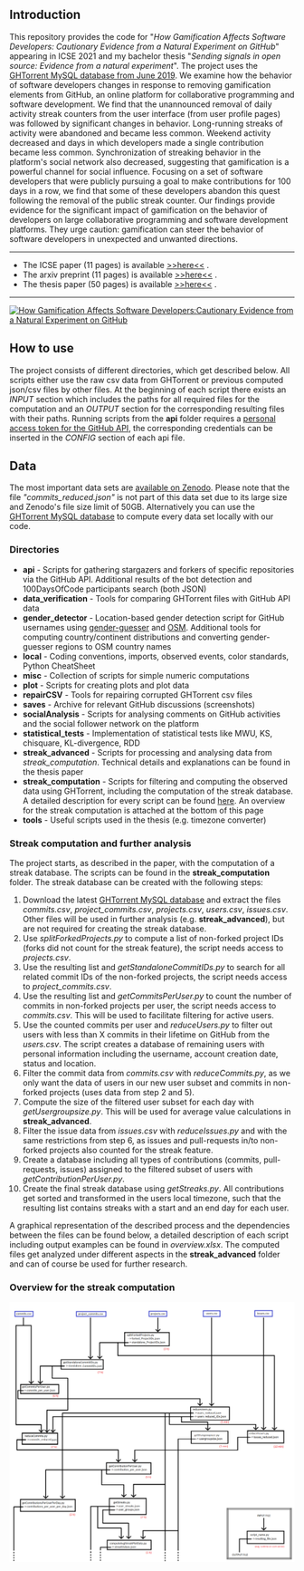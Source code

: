 ## Introduction
This repository provides the code for "*How Gamification Affects Software Developers: Cautionary Evidence from a Natural Experiment on GitHub*" appearing in ICSE 2021 and my bachelor thesis "*Sending signals in open source: Evidence from a natural experiment*". The project uses the [GHTorrent MySQL database from June 2019](https://ghtorrent.org/downloads.html). We examine how the behavior of software developers changes in response to removing gamification elements from GitHub, an online platform for collaborative programming and software development. We find that the unannounced removal of daily activity streak counters from the user interface (from user profile pages) was followed by significant changes in behavior. Long-running streaks of activity were abandoned and became less common. Weekend activity decreased and days in which developers made a single contribution became less common. Synchronization of streaking behavior in the platform's social network also decreased, suggesting that gamification is a powerful channel for social influence. Focusing on a set of software developers that were publicly pursuing a goal to make contributions for 100 days in a row, we find that some of these developers abandon this quest following the removal of the public streak counter. Our findings provide evidence for the significant impact of gamification on the behavior of developers on large collaborative programming and software development platforms. They urge caution: gamification can steer the behavior of software developers in unexpected and unwanted directions.


--- 
* The ICSE paper (11 pages) is available [>>here<<](https://www.computer.org/csdl/proceedings-article/icse/2021/029600a549/1sEXoczR0TC) .
* The arxiv preprint (11 pages) is available [>>here<<](https://arxiv.org/abs/2006.02371) .
* The thesis paper (50 pages) is available [>>here<<](https://johanneswachs.com/papers/BachelorMoldon.pdf) .
---

[![How Gamification Affects Software Developers:Cautionary Evidence from a Natural Experiment on GitHub](https://img.youtube.com/vi/lR8DpCNQNBU/0.jpg)](https://www.youtube.com/watch?v=lR8DpCNQNBU)

## How to use
The project consists of different directories, which get described below. All scripts either use the raw csv data from GHTorrent or previous computed json/csv files by other files. At the beginning of each script there exists an *INPUT* section which includes the paths for all required files for the computation and an *OUTPUT* section for the corresponding resulting files with their paths. Running scripts from the **api** folder requires a [personal access token for the GitHub API](https://docs.github.com/en/github/authenticating-to-github/creating-a-personal-access-token), the corresponding credentials can be inserted in the *CONFIG* section of each api file.

## Data
The most important data sets are [available on Zenodo](https://zenodo.org/record/4710603#.YI0lFaGxWUk). Please note that the file *"commits_reduced.json"* is not part of this data set due to its large size and Zenodo's file size limit of 50GB. Alternatively you can use the [GHTorrent MySQL database](https://ghtorrent.org/downloads.html) to compute every data set locally with our code.

### Directories
* **api** - Scripts for gathering stargazers and forkers of specific repositories via the GitHub API. Additional results of the bot detection and 100DaysOfCode participants search (both JSON)
* **data_verification** - Tools for comparing GHTorrent files with GitHub API data
* **gender_detector** - Location-based gender detection script for GitHub usernames using [gender-guesser](https://github.com/lead-ratings/gender-guesser) and [OSM](https://wiki.openstreetmap.org/wiki/API). Additional tools for computing country/continent distributions and converting gender-guesser regions to OSM country names
* **local** - Coding conventions, imports, observed events, color standards, Python CheatSheet 
* **misc** - Collection of scripts for simple numeric computations
* **plot** - Scripts for creating plots and plot data
* **repairCSV** - Tools for repairing corrupted GHTorrent csv files
* **saves** - Archive for relevant GitHub discussions (screenshots)
* **socialAnalysis** - Scripts for analysing comments on GitHub activities and the social follower network on the platform
* **statistical_tests** - Implementation of statistical tests like MWU, KS, chisquare, KL-divergence, RDD
* **streak_advanced** - Scripts for processing and analysing data from *streak_computation*. Technical details and explanations can be found in the thesis paper
* **streak_computation** - Scripts for filtering and computing the observed data using GHTorrent, including the computation of the streak database. A detailed description for every script can be found [here](https://github.com/lukasmoldon/GHStreaksThesis/blob/master/overview.xlsx). An overview for the streak computation is attached at the bottom of this page
* **tools** - Useful scripts used in the thesis (e.g. timezone converter)


### Streak computation and further analysis
The project starts, as described in the paper, with the computation of a streak database. The scripts can be found in the **streak_computation** folder. The streak database can be created with the following steps:

1. Download the latest [GHTorrent MySQL database](https://ghtorrent.org/downloads.html) and extract the files *commits.csv*, *project_commits.csv*, *projects.csv*, *users.csv*, *issues.csv*. Other files will be used in further analysis (e.g. **streak_advanced**), but are not required for creating the streak database.
2. Use *splitForkedProjects.py* to compute a list of non-forked project IDs (forks did not count for the streak feature), the script needs access to *projects.csv*.
3. Use the resulting list and *getStandaloneCommitIDs.py* to search for all related commit IDs of the non-forked projects, the script needs access to *project_commits.csv*.
4. Use the resulting list and *getCommitsPerUser.py* to count the number of commits in non-forked projects per user, the script needs access to *commits.csv*. This will be used to facilitate filtering for active users.
5. Use the counted commits per user and *reduceUsers.py* to filter out users with less than X commits in their lifetime on GitHub from the *users.csv*. The script creates a database of remaining users with personal information including the username, account creation date, status and location.
6. Filter the commit data from *commits.csv* with *reduceCommits.py*, as we only want the data of users in our new user subset and commits in non-forked projects (uses data from step 2 and 5).
7. Compute the size of the filtered user subset for each day with *getUsergroupsize.py*. This will be used for average value calculations in **streak_advanced**.
8. Filter the issue data from *issues.csv* with *reduceIssues.py* and with the same restrictions from step 6, as issues and pull-requests in/to non-forked projects also counted for the streak feature.  
9. Create a database including all types of contributions (commits, pull-requests, issues) assigned to the filtered subset of users with *getContributionPerUser.py*.
10. Create the final streak database using *getStreaks.py*. All contributions get sorted and transformed in the users local timezone, such that the resulting list contains streaks with a start and an end day for each user.

A graphical representation of the described process and the dependencies between the files can be found below, a detailed description of each script including output examples can be found in *overview.xlsx*. The computed files get analyzed under different aspects in the **streak_advanced** folder and can of course be used for further research.


### Overview for the streak computation
![Overview for streak_computation](https://github.com/lukasmoldon/GHStreaksThesis/blob/master/overviewGraphic.png)

